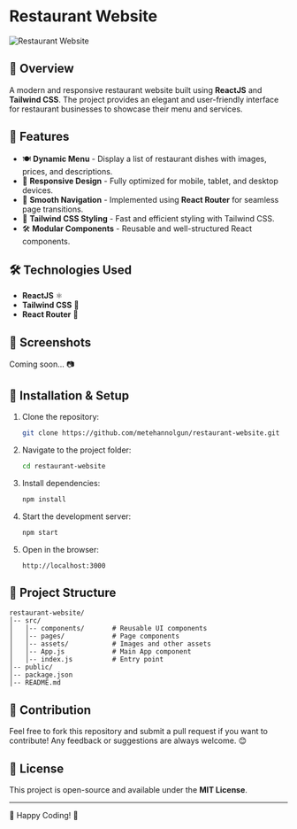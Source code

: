 # Restaurant Website

![Restaurant Website](https://via.placeholder.com/1200x600?text=Restaurant+Website+Preview)

## 📌 Overview
A modern and responsive restaurant website built using **ReactJS** and **Tailwind CSS**. The project provides an elegant and user-friendly interface for restaurant businesses to showcase their menu and services.

## 🚀 Features
- 🍽️ **Dynamic Menu** - Display a list of restaurant dishes with images, prices, and descriptions.
- 📱 **Responsive Design** - Fully optimized for mobile, tablet, and desktop devices.
- 🔀 **Smooth Navigation** - Implemented using **React Router** for seamless page transitions.
- 🎨 **Tailwind CSS Styling** - Fast and efficient styling with Tailwind CSS.
- 🛠️ **Modular Components** - Reusable and well-structured React components.

## 🛠️ Technologies Used
- **ReactJS** ⚛️
- **Tailwind CSS** 🎨
- **React Router** 🔀

## 📸 Screenshots
Coming soon... 📷

## 🔧 Installation & Setup
1. Clone the repository:
   ```bash
   git clone https://github.com/metehannolgun/restaurant-website.git
   ```
2. Navigate to the project folder:
   ```bash
   cd restaurant-website
   ```
3. Install dependencies:
   ```bash
   npm install
   ```
4. Start the development server:
   ```bash
   npm start
   ```
5. Open in the browser:
   ```
   http://localhost:3000
   ```

## 📌 Project Structure
```
restaurant-website/
│-- src/
│   │-- components/       # Reusable UI components
│   │-- pages/            # Page components
│   │-- assets/           # Images and other assets
│   │-- App.js            # Main App component
│   │-- index.js          # Entry point
│-- public/
│-- package.json
│-- README.md
```

## 🤝 Contribution
Feel free to fork this repository and submit a pull request if you want to contribute! Any feedback or suggestions are always welcome. 😊

## 📜 License
This project is open-source and available under the **MIT License**.

---
🚀 Happy Coding! 🎉

